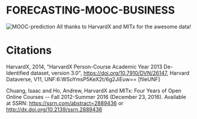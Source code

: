 # FORECASTING-MOOC-BUSINESS
![MOOC-prediction](link-to-image)
All thanks to HarvardX and MITx for the awesome data!

# Citations
HarvardX, 2014, "HarvardX Person-Course Academic Year 2013 De-Identified dataset, version 3.0", https://doi.org/10.7910/DVN/26147, Harvard Dataverse, V11, UNF:6:WSoYmsP5KeX2t/6g2JiEuw== [fileUNF]

Chuang, Isaac and Ho, Andrew, HarvardX and MITx: Four Years of Open Online Courses -- Fall 2012-Summer 2016 (December 23, 2016). Available at SSRN: https://ssrn.com/abstract=2889436 or http://dx.doi.org/10.2139/ssrn.2889436
